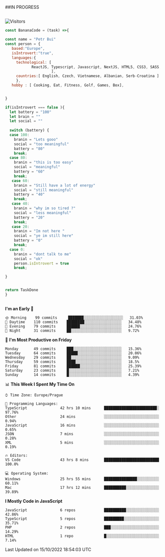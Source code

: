 ##IN PROGRESS
##
![Visitors](https://komarev.com/ghpvc/?username=petrbui&style=for-the-badge&label=Visitors+👀)
```Javascript
const BananaCode = (task) =>{

const name = "Petr Bui"
const person = {
   based:"Europe",
   isIntrovert:"true",
   languages:{
     technological: [ 
            ReactJS, Typescript, Javascript, NextJS, HTML5, CSS3, SASS, Redux, Node, Storybook, Styled-Component
                     ],
     countries:[ English, Czech, Vietnamese, Albanian, Serb-Croatina ]
     },
   hobby : [ Cooking, Eat, Fitness, Golf, Games, Box],


}

if(isIntrovert === false ){
  let battery = "100"
  let brain = ""
  let social = ""
  
  switch (battery) {
  case 100:
    branin = "Lets gooo"
    social = "too meaningful"
    battery = "80"
    break;
  case 80:
    branin = "this is too easy"
    social = "meaningful"
    battery = "60"
    break;
   case 60:
    branin = "Still have a lot of energy"
    social = "still meaningful"
    battery = "40"
    break;
   case 40:
    branin = "why im so tired ?"
    social = "less meaningful"
    battery = "20"
    break;
   case 20:
    branin = "Im not here "
    social = "ye im still here"
    battery = "0"
    break;
  case 0:
    branin = "dont talk to me"
    social = "ok"
    person.isIntrovert = true
    break;

}


return TaskDone
}
```



##
<!--
[![My GitHub stats](https://github-readme-stats.vercel.app/api?username=petrbui&theme=github_dark)](https://github.com/anuraghazra/github-readme-stats)

[![My wakatime stats](https://github-readme-stats.vercel.app/api/wakatime?username=petrbui&theme=github_dark)](https://github.com/anuraghazra/github-readme-stats)
-->
<!--START_SECTION:waka-->
**I'm an Early 🐤** 

```text
🌞 Morning    99 commits     ███████░░░░░░░░░░░░░░░░░░   31.03% 
🌆 Daytime    110 commits    ████████░░░░░░░░░░░░░░░░░   34.48% 
🌃 Evening    79 commits     ██████░░░░░░░░░░░░░░░░░░░   24.76% 
🌙 Night      31 commits     ██░░░░░░░░░░░░░░░░░░░░░░░   9.72%

```
📅 **I'm Most Productive on Friday** 

```text
Monday       49 commits     ███░░░░░░░░░░░░░░░░░░░░░░   15.36% 
Tuesday      64 commits     █████░░░░░░░░░░░░░░░░░░░░   20.06% 
Wednesday    29 commits     ██░░░░░░░░░░░░░░░░░░░░░░░   9.09% 
Thursday     59 commits     ████░░░░░░░░░░░░░░░░░░░░░   18.5% 
Friday       81 commits     ██████░░░░░░░░░░░░░░░░░░░   25.39% 
Saturday     23 commits     █░░░░░░░░░░░░░░░░░░░░░░░░   7.21% 
Sunday       14 commits     █░░░░░░░░░░░░░░░░░░░░░░░░   4.39%

```


📊 **This Week I Spent My Time On** 

```text
⌚︎ Time Zone: Europe/Prague

💬 Programming Languages: 
TypeScript               42 hrs 10 mins      ████████████████████████░   97.76% 
Other                    24 mins             ░░░░░░░░░░░░░░░░░░░░░░░░░   0.94% 
JavaScript               16 mins             ░░░░░░░░░░░░░░░░░░░░░░░░░   0.65% 
JSON                     7 mins              ░░░░░░░░░░░░░░░░░░░░░░░░░   0.28% 
XML                      5 mins              ░░░░░░░░░░░░░░░░░░░░░░░░░   0.19%

🔥 Editors: 
VS Code                  43 hrs 8 mins       █████████████████████████   100.0%

💻 Operating System: 
Windows                  25 hrs 55 mins      ███████████████░░░░░░░░░░   60.11% 
Mac                      17 hrs 12 mins      ██████████░░░░░░░░░░░░░░░   39.89%

```

**I Mostly Code in JavaScript** 

```text
JavaScript               6 repos             ██████████░░░░░░░░░░░░░░░   42.86% 
TypeScript               5 repos             █████████░░░░░░░░░░░░░░░░   35.71% 
PHP                      2 repos             ███░░░░░░░░░░░░░░░░░░░░░░   14.29% 
HTML                     1 repo              █░░░░░░░░░░░░░░░░░░░░░░░░   7.14%

```



 Last Updated on 15/10/2022 18:54:03 UTC
<!--END_SECTION:waka-->
